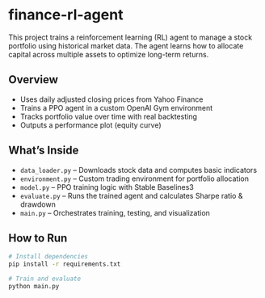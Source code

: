 # finance-rl-agent

This project trains a reinforcement learning (RL) agent to manage a stock portfolio using historical market data. The agent learns how to allocate capital across multiple assets to optimize long-term returns.

## Overview

- Uses daily adjusted closing prices from Yahoo Finance
- Trains a PPO agent in a custom OpenAI Gym environment
- Tracks portfolio value over time with real backtesting
- Outputs a performance plot (equity curve)

## What’s Inside

- `data_loader.py` – Downloads stock data and computes basic indicators
- `environment.py` – Custom trading environment for portfolio allocation
- `model.py` – PPO training logic with Stable Baselines3
- `evaluate.py` – Runs the trained agent and calculates Sharpe ratio & drawdown
- `main.py` – Orchestrates training, testing, and visualization

## How to Run

```bash
# Install dependencies
pip install -r requirements.txt

# Train and evaluate
python main.py
